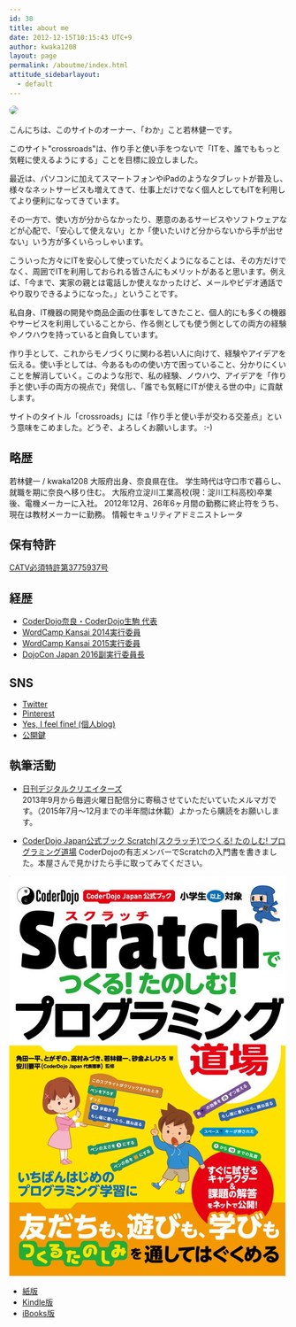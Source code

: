 ```yaml
---
id: 38
title: about me
date: 2012-12-15T10:15:43 UTC+9
author: kwaka1208
layout: page
permalink: /aboutme/index.html
attitude_sidebarlayout:
  - default
---
```

<img src="https://avatars.githubusercontent.com/{{ page.author }}" style="border-radius: 64px; width: 128px;">

こんにちは、このサイトのオーナー、「わか」こと若林健一です。

このサイト"crossroads"は、作り手と使い手をつないで「ITを、誰でももっと気軽に使えるようにする」ことを目標に設立しました。

最近は、パソコンに加えてスマートフォンやiPadのようなタブレットが普及し、様々なネットサービスも増えてきて、仕事上だけでなく個人としてもITを利用してより便利になってきています。 

その一方で、使い方が分からなかったり、悪意のあるサービスやソフトウェアなどが心配で、「安心して使えない」とか「使いたいけど分からないから手が出せない」いう方が多くいらっしゃいます。

こういった方々にITを安心して使っていただくようになることは、その方だけでなく、周囲でITを利用しておられる皆さんにもメリットがあると思います。例えば、「今まで、実家の親とは電話しか使えなかったけど、メールやビデオ通話でやり取りできるようになった。」ということです。

私自身、IT機器の開発や商品企画の仕事をしてきたこと、個人的にも多くの機器やサービスを利用していることから、作る側としても使う側としての両方の経験やノウハウを持っていると自負しています。

作り手として、これからモノづくりに関わる若い人に向けて、経験やアイデアを伝える。使い手としては、今あるものの使い方で困っていること、分かりにくいことを解消していく。このような形で、私の経験、ノウハウ、アイデアを「作り手と使い手の両方の視点で」発信し、「誰でも気軽にITが使える世の中」に貢献します。

サイトのタイトル「crossroads」には「作り手と使い手が交わる交差点」という意味をこめました。どうぞ、よろしくお願いします。 :-)

## 略歴
若林健一 / kwaka1208
大阪府出身、奈良県在住。
学生時代は守口市で暮らし、就職を期に奈良へ移り住む。
大阪府立淀川工業高校(現：淀川工科高校)卒業後、電機メーカーに入社。
2012年12月、26年6ヶ月間の勤務に終止符をうち、現在は教材メーカーに勤務。
情報セキュリティアドミニストレータ

## 保有特許
[CATV必須特許第3775937号](https://pat.reserge.net/PatentDocument.php?an=1999074026&dbid=JPP)

## 経歴
- [CoderDojo奈良・CoderDojo生駒 代表](http://coderdojo-nara-ikoma.github.io/)
- [WordCamp Kansai 2014実行委員](https://kansai.wordcamp.org/2014/organizers)
- [WordCamp Kansai 2015実行委員](https://kansai.wordcamp.org/2015/organizers/)
- [DojoCon Japan 2016副実行委員長](http://dojocon.coderdojo.jp/)

## SNS
- [Twitter](https://twitter.com/kwaka1208)
- [Pinterest](http://www.pinterest.com/kwaka1208/)
- [Yes, I feel fine! (個人blog)](http://pote2.net/kenichi/)
- [公開鍵](https://github.com/kwaka1208/PublicKey)

## 執筆活動
- [日刊デジタルクリエイターズ](http://blog.dgcr.com/)  
2013年9月から毎週火曜日配信分に寄稿させていただいていたメルマガです。（2015年7月～12月までの半年間は休載）よかったら購読をお願いします。

- [CoderDojo Japan公式ブック Scratch(スクラッチ)でつくる! たのしむ! プログラミング道場](http://amzn.asia/7KsdVCQ)
CoderDojoの有志メンバーでScratchの入門書を書きました。本屋さんで見かけたら手に取ってみてください。

[![CoderDojo Japan公式ブック Scratch(スクラッチ)でつくる! たのしむ! プログラミング道場](/assets/images/aboutme/scratch.jpg)](http://amzn.asia/7KsdVCQ)

- [紙版](http://amzn.asia/7KsdVCQ)
- [Kindle版](http://amzn.asia/gcTXZ83)
- [iBooks版](https://itunes.apple.com/jp/book/coderdojo-japan-gong-shibukku/id1189875071?l=en&mt=11)
